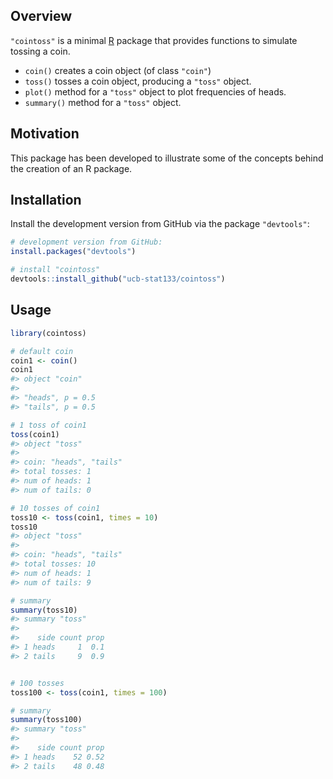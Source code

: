 
<!-- README.md is generated from README.Rmd. Please edit that file -->

## Overview

`"cointoss"` is a minimal [R](http://www.r-project.org/) package that
provides functions to simulate tossing a coin.

  - `coin()` creates a coin object (of class `"coin"`)
  - `toss()` tosses a coin object, producing a `"toss"` object.
  - `plot()` method for a `"toss"` object to plot frequencies of heads.
  - `summary()` method for a `"toss"` object.

## Motivation

This package has been developed to illustrate some of the concepts
behind the creation of an R package.

## Installation

Install the development version from GitHub via the package
`"devtools"`:

``` r
# development version from GitHub:
install.packages("devtools") 

# install "cointoss"
devtools::install_github("ucb-stat133/cointoss")
```

## Usage

``` r
library(cointoss)

# default coin
coin1 <- coin()
coin1
#> object "coin"
#> 
#> "heads", p = 0.5 
#> "tails", p = 0.5

# 1 toss of coin1
toss(coin1)
#> object "toss"
#> 
#> coin: "heads", "tails" 
#> total tosses: 1 
#> num of heads: 1 
#> num of tails: 0

# 10 tosses of coin1
toss10 <- toss(coin1, times = 10)
toss10
#> object "toss"
#> 
#> coin: "heads", "tails" 
#> total tosses: 10 
#> num of heads: 1 
#> num of tails: 9

# summary
summary(toss10)
#> summary "toss"
#> 
#>    side count prop
#> 1 heads     1  0.1
#> 2 tails     9  0.9


# 100 tosses
toss100 <- toss(coin1, times = 100)

# summary
summary(toss100)
#> summary "toss"
#> 
#>    side count prop
#> 1 heads    52 0.52
#> 2 tails    48 0.48
```
